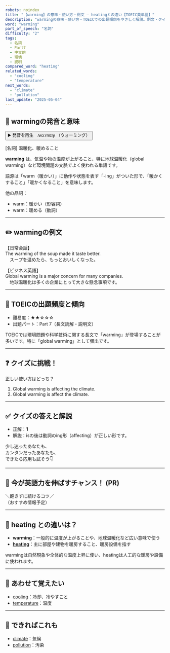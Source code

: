 ```yaml
---
robots: noindex
title: "【warming】の意味・使い方・例文 ― heatingとの違い【TOEIC英単語】"
description: "warmingの意味・使い方・TOEICでの出題傾向をやさしく解説。例文・クイズ付きでheatingとの違いもわかりやすく学べます。"
word: "warming"
part_of_speech: "名詞"
difficulty: "2"
tags:
  - 名詞
  - Part7
  - 中立的
  - 環境
  - 説明
compared_word: "heating"
related_words:
  - "cooling"
  - "temperature"
next_words:
  - "climate"
  - "pollution"
last_update: "2025-05-04"
---
```


## 🔰 warmingの発音と意味

<button class="play-audio" onclick="playTTS('warming')">
  <span class="play-audio-main">
    ▶️ 発音を再生　/wɔːrmɪŋ/
  </span>
  <span class="play-audio-sub">
    （ウォーミング）
  </span>
</button>

[名詞] 温暖化、暖めること

**warming** は、気温や物の温度が上がること、特に地球温暖化（global warming）など環境問題の文脈でよく使われる単語です。

語源は「warm（暖かい）」に動作や状態を表す「-ing」がついた形で、「暖かくすること」「暖かくなること」を意味します。

他の品詞：  
- warm：暖かい（形容詞）
- warm：暖める（動詞）

---

## ✏️ warmingの例文

【日常会話】  
The warming of the soup made it taste better.  
　スープを温めたら、もっとおいしくなった。

【ビジネス英語】  
Global warming is a major concern for many companies.  
　地球温暖化は多くの企業にとって大きな懸念事項です。

---

## 🎯 TOEICの出題頻度と傾向

- 難易度：★★☆☆☆
- 出題パート：Part 7（長文読解・説明文）

TOEICでは環境問題や科学技術に関する長文で「warming」が登場することが多いです。特に「global warming」として頻出です。

---

## ❓ クイズに挑戦！

正しい使い方はどっち？

1. Global warming is affecting the climate.  
2. Global warming is affect the climate.

---

## ✅ クイズの答えと解説

- 正解：**1**
- 解説：isの後は動詞のing形（affecting）が正しい形です。

少し迷ったあなたも、  
カンタンだったあなたも、  
できたら応用も試そう👇️

---

## 🚀 今が英語力を伸ばすチャンス！ (PR)

<div class="info-center">
＼飽きずに続けるコツ／<br>  
（おすすめ情報予定）
</div>

---

## 🤔  heating との違いは？

- **warming**：一般的に温度が上がることや、地球温暖化など広い意味で使う
- **[heating](/word/heating/)**：主に部屋や建物を暖房すること、暖房設備を指す

warmingは自然現象や全体的な温度上昇に使い、heatingは人工的な暖房や設備に使われます。

---

## 🧩 あわせて覚えたい

- [cooling](/word/cooling/)：冷却、冷やすこと
- [temperature](/word/temperature/)：温度

---

## 📖 できればこれも

- [climate](/word/climate/)：気候
- [pollution](/word/pollution/)：汚染

<!-- cvid: aid44_bid27 -->

